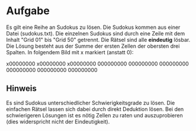 Aufgabe
=======
Es gilt eine Reihe an Sudokus zu lösen. Die Sudokus kommen aus einer Datei (sudokus.txt). Die einzelnen Sudokus sind durch eine Zeile mit dem Inhalt "Grid 01" bis "Grid 50" getrennt. Die Rätsel sind alle **eindeutig** lösbar.
Die Lösung besteht aus der Summe der ersten Zellen der obersten drei Spalten. In folgendem Bild mit x markiert (anstatt 0):

x00000000
x00000000
x00000000
000000000
000000000
000000000
000000000
000000000
000000000

Hinweis
-------
Es sind Sudokus unterschiedlicher Schwierigkeitsgrade zu lösen. Die einfachen Rätsel lassen sich dabei durch direkt Deduktion lösen. Bei den schwierigeren Lösungen ist es nötig Zellen zu raten und auszuprobieren (dies widerspricht nicht der Eindeutigkeit).
